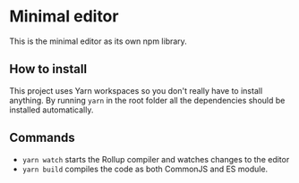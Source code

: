 # Minimal editor

This is the minimal editor as its own npm library.

## How to install

This project uses Yarn workspaces so you don't really have to install anything. By running `yarn` in the root folder all the dependencies should be installed automatically.

## Commands

* `yarn watch` starts the Rollup compiler and watches changes to the editor
* `yarn build` compiles the code as both CommonJS and ES module.
